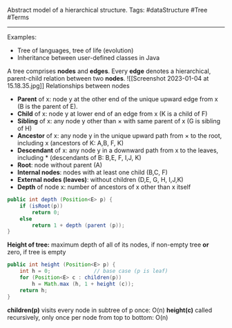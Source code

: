 Abstract model of a hierarchical structure.
Tags: #dataStructure #Tree #Terms
___

Examples:
- Tree of languages, tree of life (evolution)
- Inheritance between user-defined classes in Java

A tree comprises **nodes** and **edges**.
Every **edge** denotes a hierarchical, parent-child relation between two **nodes**.
![[Screenshot 2023-01-04 at 15.18.35.jpg]]
Relationships between nodes
- **Parent** of x: node y at the other end of the unique upward edge from x (B is the parent of E).
- **Child** of x: node y at lower end of an edge from x (K is a child of F)
- **Sibling** of x: any node y other than × with same parent of x (G is sibling of H)
- **Ancestor** of x: any node y in the unique upward path from × to the root, including x (ancestors of K: A,B, F, K)
- **Descendant** of x: any node y in a downward path from x to the leaves, including * (descendants of B: B,E, F, I,J, K)
- **Root**: node without parent (A)
- **Internal nodes**: nodes with at least one child (B,C, F)
- **External nodes (leaves)**: without children (D,E, G, H, I,J,K)
- **Depth** of node x: number of ancestors of x other than x itself
```java
public int depth (Position<E> p) {
	if (isRoot(p))
		return 0;
	else
		return 1 + depth (parent (p));
}
```

**Height of tree:**
	maximum depth of all of its nodes, if non-empty tree **or** zero, if tree is empty

```java
public int height (Position<E> p) {
	int h = 0;              // base case (p is leaf)
	for (Position<E> c : children(p))
		h = Math.max (h, 1 + height (c));
	return h;
}
```

**children(p)** visits every node in subtree of p once: O(n) **height(c)** called recursively, only once per node from top to bottom: O(n)